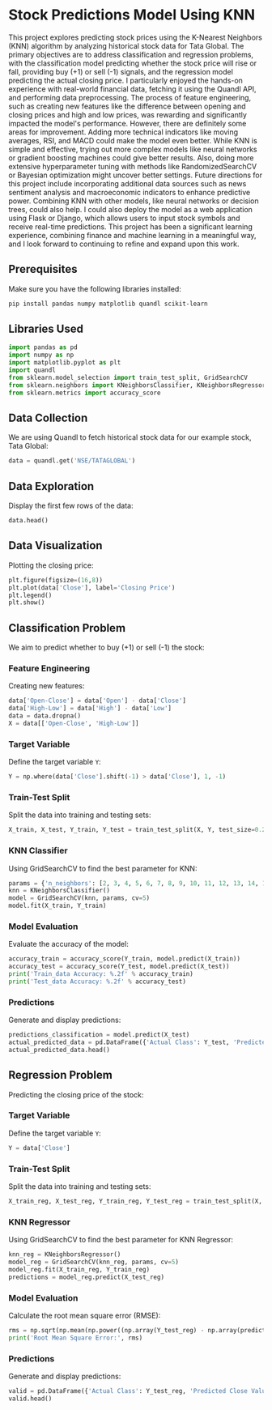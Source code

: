 # Stock Predictions Model Using KNN

This project explores predicting stock prices using the K-Nearest Neighbors (KNN) algorithm by analyzing historical stock data for Tata Global. The primary objectives are to address classification and regression problems, with the classification model predicting whether the stock price will rise or fall, providing buy (+1) or sell (-1) signals, and the regression model predicting the actual closing price. I particularly enjoyed the hands-on experience with real-world financial data, fetching it using the Quandl API, and performing data preprocessing. The process of feature engineering, such as creating new features like the difference between opening and closing prices and high and low prices, was rewarding and significantly impacted the model's performance. However, there are definitely some areas for improvement. Adding more technical indicators like moving averages, RSI, and MACD could make the model even better. While KNN is simple and effective, trying out more complex models like neural networks or gradient boosting machines could give better results. Also, doing more extensive hyperparameter tuning with methods like RandomizedSearchCV or Bayesian optimization might uncover better settings. Future directions for this project include incorporating additional data sources such as news sentiment analysis and macroeconomic indicators to enhance predictive power. Combining KNN with other models, like neural networks or decision trees, could also help. I could also deploy the model as a web application using Flask or Django, which allows users to input stock symbols and receive real-time predictions. This project has been a significant learning experience, combining finance and machine learning in a meaningful way, and I look forward to continuing to refine and expand upon this work.



## Prerequisites

Make sure you have the following libraries installed:

```bash
pip install pandas numpy matplotlib quandl scikit-learn
```

## Libraries Used

```python
import pandas as pd
import numpy as np
import matplotlib.pyplot as plt
import quandl
from sklearn.model_selection import train_test_split, GridSearchCV
from sklearn.neighbors import KNeighborsClassifier, KNeighborsRegressor
from sklearn.metrics import accuracy_score
```

## Data Collection

We are using Quandl to fetch historical stock data for our example stock, Tata Global:

```python
data = quandl.get('NSE/TATAGLOBAL')
```

## Data Exploration

Display the first few rows of the data:

```python
data.head()
```

## Data Visualization

Plotting the closing price:

```python
plt.figure(figsize=(16,8))
plt.plot(data['Close'], label='Closing Price')
plt.legend()
plt.show()
```

## Classification Problem

We aim to predict whether to buy (+1) or sell (-1) the stock:

### Feature Engineering

Creating new features:

```python
data['Open-Close'] = data['Open'] - data['Close']
data['High-Low'] = data['High'] - data['Low']
data = data.dropna()
X = data[['Open-Close', 'High-Low']]
```

### Target Variable

Define the target variable `Y`:

```python
Y = np.where(data['Close'].shift(-1) > data['Close'], 1, -1)
```

### Train-Test Split

Split the data into training and testing sets:

```python
X_train, X_test, Y_train, Y_test = train_test_split(X, Y, test_size=0.25)
```

### KNN Classifier

Using GridSearchCV to find the best parameter for KNN:

```python
params = {'n_neighbors': [2, 3, 4, 5, 6, 7, 8, 9, 10, 11, 12, 13, 14, 15]}
knn = KNeighborsClassifier()
model = GridSearchCV(knn, params, cv=5)
model.fit(X_train, Y_train)
```

### Model Evaluation

Evaluate the accuracy of the model:

```python
accuracy_train = accuracy_score(Y_train, model.predict(X_train))
accuracy_test = accuracy_score(Y_test, model.predict(X_test))
print('Train_data Accuracy: %.2f' % accuracy_train)
print('Test_data Accuracy: %.2f' % accuracy_test)
```

### Predictions

Generate and display predictions:

```python
predictions_classification = model.predict(X_test)
actual_predicted_data = pd.DataFrame({'Actual Class': Y_test, 'Predicted Class': predictions_classification})
actual_predicted_data.head()
```

## Regression Problem

Predicting the closing price of the stock:

### Target Variable

Define the target variable `Y`:

```python
Y = data['Close']
```

### Train-Test Split

Split the data into training and testing sets:

```python
X_train_reg, X_test_reg, Y_train_reg, Y_test_reg = train_test_split(X, Y, test_size=0.25)
```

### KNN Regressor

Using GridSearchCV to find the best parameter for KNN Regressor:

```python
knn_reg = KNeighborsRegressor()
model_reg = GridSearchCV(knn_reg, params, cv=5)
model_reg.fit(X_train_reg, Y_train_reg)
predictions = model_reg.predict(X_test_reg)
```

### Model Evaluation

Calculate the root mean square error (RMSE):

```python
rms = np.sqrt(np.mean(np.power((np.array(Y_test_reg) - np.array(predictions)), 2)))
print('Root Mean Square Error:', rms)
```

### Predictions

Generate and display predictions:

```python
valid = pd.DataFrame({'Actual Class': Y_test_reg, 'Predicted Close Value': predictions})
valid.head()
```
